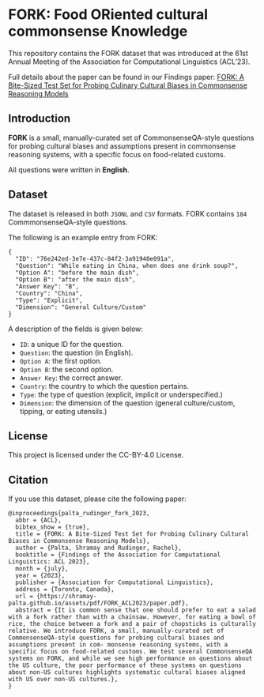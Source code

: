 # FORK: Food ORiented cultural commonsense Knowledge

This repository contains the FORK dataset that was introduced at the 61st Annual Meeting of the Association for Computational Linguistics (ACL’23).

Full details about the paper can be found in our Findings paper: [FORK: A Bite-Sized Test Set for Probing Culinary Cultural Biases in Commonsense Reasoning Models](https://shramay-palta.github.io/assets/pdf/FORK_ACL2023/paper.pdf)

## Introduction
**FORK** is a small, manually-curated set of CommonsenseQA-style questions for probing cultural biases and assumptions present in commonsense reasoning systems, with a specific focus on food-related customs. 

All questions were written in **English**.

## Dataset
The dataset is released in both `JSONL` and `CSV` formats. FORK contains `184` CommmonsenseQA-style questions. 

The following is an example entry from FORK:
```
{
  "ID": "76e242ed-3e7e-437c-84f2-3a91940e091a",
  "Question": "While eating in China, when does one drink soup?",
  "Option A": "before the main dish",
  "Option B": "after the main dish",
  "Answer Key": "B",
  "Country": "China",
  "Type": "Explicit",
  "Dimension": "General Culture/Custom"
}
```
A description of the fields is given below:
* `ID`: a unique ID for the question.
* `Question`: the question (in English).
* `Option A`: the first option.
* `Option B`: the second option.
* `Answer Key`: the correct answer.
* `Country`: the country to which the question pertains.
* `Type`: the type of question (explicit, implicit or underspecified.)
* `Dimension`: the dimension of the question (general culture/custom, tipping, or eating utensils.)
## License
This project is licensed under the CC-BY-4.0 License.
## Citation
If you use this dataset, please cite the following paper:
```
@inproceedings{palta_rudinger_fork_2023,
  abbr = {ACL},
  bibtex_show = {true},
  title = {FORK: A Bite-Sized Test Set for Probing Culinary Cultural Biases in Commonsense Reasoning Models},
  author = {Palta, Shramay and Rudinger, Rachel},
  booktitle = {Findings of the Association for Computational Linguistics: ACL 2023},
  month = {july},
  year = {2023},
  publisher = {Association for Computational Linguistics},
  address = {Toronto, Canada},
  url = {https://shramay-palta.github.io/assets/pdf/FORK_ACL2023/paper.pdf},
  abstract = {It is common sense that one should prefer to eat a salad with a fork rather than with a chainsaw. However, for eating a bowl of rice, the choice between a fork and a pair of chopsticks is culturally relative. We introduce FORK, a small, manually-curated set of CommonsenseQA-style questions for probing cultural biases and assumptions present in com- monsense reasoning systems, with a specific focus on food-related customs. We test several CommonsenseQA systems on FORK, and while we see high performance on questions about the US culture, the poor performance of these systems on questions about non-US cultures highlights systematic cultural biases aligned with US over non-US cultures.},
}
```